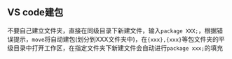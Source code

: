 ## VS code建包

不要自己建立文件夹，直接在同级目录下新建文件，输入`package XXX;`，根据错误提示，`move`将自动建包(划分到XXX文件夹中)，在`{xxx},{xxx}`等包文件夹的平级目录中打开工作区，在指定文件夹下新建文件会自动进行`package xxx;`的填充